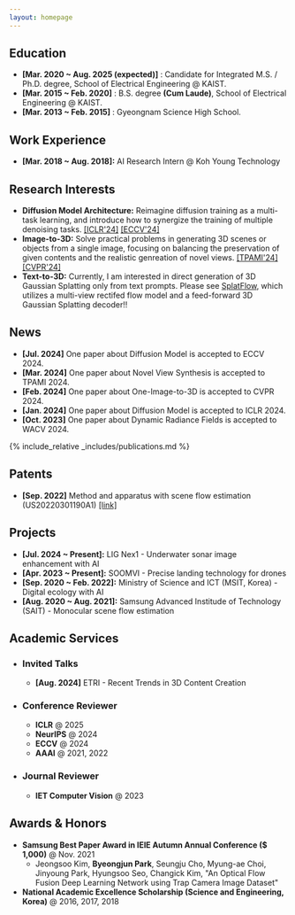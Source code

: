 ```yaml
---
layout: homepage
---
```


## Education

* **[Mar. 2020 ~ Aug. 2025 (expected)]** : Candidate for Integrated M.S. / Ph.D. degree, School of Electrical Engineering @ KAIST.
* **[Mar. 2015 ~ Feb. 2020]** : B.S. degree **(Cum Laude)**, School of Electrical Engineering @ KAIST.
* **[Mar. 2013 ~ Feb. 2015]** : Gyeongnam Science High School.

## Work Experience

* **[Mar. 2018 ~ Aug. 2018]:** AI Research Intern @ Koh Young Technology

## Research Interests

* **Diffusion Model Architecture:** Reimagine diffusion training as a multi-task learning, and introduce how to 
synergize the training of multiple denoising tasks. [[ICLR'24]](https://openreview.net/forum?id=MY0qlcFcUg)
[[ECCV'24]](https://arxiv.org/abs/2403.09176.pdf)
* **Image-to-3D:** Solve practical problems in generating 3D scenes or objects from a single image, focusing on
balancing the preservation of given contents and the realistic genreation of novel views. [[TPAMI'24]](https://ieeexplore.ieee.org/document/10475596)
[[CVPR'24]](https://openaccess.thecvf.com/content/CVPR2024/html/Woo_HarmonyView_Harmonizing_Consistency_and_Diversity_in_One-Image-to-3D_CVPR_2024_paper.html)
* **Text-to-3D:** Currently, I am interested in direct generation of 3D Gaussian Splatting only from text prompts. 
Please see [SplatFlow](https://arxiv.org/pdf/2411.16443), which utilizes a multi-view rectifed flow model and
a feed-forward 3D Gaussian Splatting decoder!! 

## News

* **[Jul. 2024]** One paper about Diffusion Model is accepted to ECCV 2024.
* **[Mar. 2024]** One paper about Novel View Synthesis is accepted to TPAMI 2024.
* **[Feb. 2024]** One paper about One-Image-to-3D is accepted to CVPR 2024.
* **[Jan. 2024]** One paper about Diffusion Model is accepted to ICLR 2024.
* **[Oct. 2023]** One paper about Dynamic Radiance Fields is accepted to WACV 2024.

{% include_relative _includes/publications.md %}

## Patents

* **[Sep. 2022]** Method and apparatus with scene flow estimation (US20220301190A1) [[link]](https://patents.google.com/patent/US20220301190A1/en)

## Projects

* **[Jul. 2024 ~ Present]:** LIG Nex1 - Underwater sonar image enhancement with AI
* **[Apr. 2023 ~ Present]:** SOOMVI - Precise landing technology for drones  
* **[Sep. 2020 ~ Feb. 2022]:** Ministry of Science and ICT (MSIT, Korea) - Digital ecology with AI
* **[Aug. 2020 ~ Aug. 2021]:** Samsung Advanced Institude of Technology (SAIT) - Monocular scene flow estimation

## Academic Services

* ### Invited Talks
  *  **[Aug. 2024]** ETRI - Recent Trends in 3D Content Creation

* ### Conference Reviewer
  
  * **ICLR** @ 2025
  * **NeurIPS** @ 2024
  * **ECCV** @ 2024  
  * **AAAI** @ 2021, 2022

* ### Journal Reviewer

    * **IET Computer Vision** @ 2023

## Awards & Honors

* **Samsung Best Paper Award in IEIE Autumn Annual Conference ($ 1,000)** @ Nov. 2021
    * Jeongsoo Kim, **Byeongjun Park**, Seungju Cho, Myung-ae Choi, Jinyoung Park, Hyungsoo Seo, Changick Kim, "An Optical Flow Fusion Deep Learning Network using Trap Camera Image Dataset"
* **National Academic Excellence Scholarship (Science and Engineering, Korea)** @ 2016, 2017, 2018 